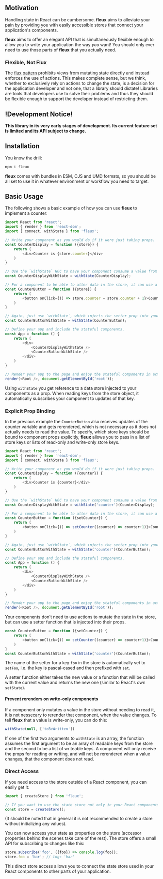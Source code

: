 ## Motivation

Handling state in React can be cumbersome. **fleux** aims to alleviate your pain by providing you with easily accessible stores that connect your application's components.

**fleux** aims to offer an elegant API that is simultaneously flexible enough to allow you to write your application the way *you* want! You should only ever need to use those parts of **fleux** that you actually need.

### Flexible, Not Flux

The [flux pattern](http://facebook.github.io/flux/) prohibits views from mutating state directly and instead enforces the use of actions. This makes complete sense, but we think, whether to exclusively rely on actions to change the state, is a decision for the application developer and not one, that a library should dictate! Libraries are tools that developers use to solve their problems and thus they should be flexible enough to support the developer instead of restricting them.

## !Development Notice!

**This library in its very early stages of development. Its current feature set is limited and its API subject to change.**

## Installation

You know the drill:

```sh
npm i fleux
```

**fleux** comes with bundles in ESM, CJS and UMD formats, so you should be all set to use it in whatever environment or workflow you need to target.

## Basic Usage

The following shows a basic example of how you can use **fleux** to implement a counter:

```js
import React from 'react';
import { render } from 'react-dom';
import { connect, withState } from 'fleux';

// Write your component as you would do if it were just taking props.
const CounterDisplay = function ({store}) {
    return (
        <div>Counter is {store.counter}</div>
    )
}

// Use the `withState` HOC to have your component consume a value from the store.
const CounterDisplayWithState = withState(CounterDisplay);

// For a component to be able to alter data in the store, it can use a corresponding setter function.
const CounterButton = function ({store}) {
    return (
        <button onClick={() => store.counter = store.counter + 1}>Count</button>
    )
}

// Again, just use `withState`, which injects the setter prop into your component.
const CounterButtonWithState = withState(CounterButton);

// Define your app and include the stateful components.
const App = function () {
    return (
        <div>
            <CounterDisplayWithState />
            <CounterButtonWithState />
        </div>
    )
}

// Render your app to the page and enjoy the stateful components in action!
render(<Root />, document.getElementById('root'));
```

Using `withState` you get reference to a data store injected to your components as a prop. When reading keys from the store object, it automatically subscribes your component to updates of that key.

### Explicit Prop Binding

In the previous example the `CounterButton` also receives updates of the counter variable and gets rerendered, which is not necessary as it does not actually needs to read the value. To specify, which store keys should be bound to component props explicitly, **fleux** allows you to pass in a list of store keys or lists of read-only and write-only store keys.

```js
import React from 'react';
import { render } from 'react-dom';
import { connect, withState } from 'fleux';

// Write your component as you would do if it were just taking props.
const CounterDisplay = function ({counter}) {
    return (
        <div>Counter is {counter}</div>
    )
}

// Use the `withState` HOC to have your component consume a value from the store.
const CounterDisplayWithState = withState('counter')(CounterDisplay);

// For a component to be able to alter data in the store, it can use a corresponding setter function.
const CounterButton = function ({setCounter}) {
    return (
        <button onClick={() => setCounter((counter) => counter+1)}>Count</button>
    )
}

// Again, just use `withState`, which injects the setter prop into your component.
const CounterButtonWithState = withState('counter')(CounterButton);

// Define your app and include the stateful components.
const App = function () {
    return (
        <div>
            <CounterDisplayWithState />
            <CounterButtonWithState />
        </div>
    )
}

// Render your app to the page and enjoy the stateful components in action!
render(<Root />, document.getElementById('root'));
```

Your components don't need to use actions to mutate the state in the store, but can use a setter function that is injected into their props.

```js
const CounterButton = function ({setCounter}) {
    return (
        <button onClick={() => setCounter((counter) => counter+1)}>Count</button>
    )
}
const CounterButtonWithState = withState('counter')(CounterButton);
```

The name of the setter for a key `foo` in the store is automatically set to `setFoo`, i.e. the key is pascal-cased and then prefixed with `set`.

A setter function either takes the new value or a function that will be called with the current value and returns the new one (similar to React's own `setState`).

#### Prevent rerenders on write-only components

If a component only mutates a value in the store without needing to read it, it is not nessecary to rerender that component, when the value changes. To tell **fleux** that a value is write-only, you can do this:

```js
withState(null, ['toBeWritten'])
```

If one of the first two arguments to `withState` is an array, the function assumes the first argument to be an array of readable keys from the store and the second to be a list of writeable keys. A component will only receive the props for reading or writing, and will not be rerendered when a value changes, that the component does not read.

### Direct Access

If you need access to the store outside of a React component, you can easily get it:

```js
import { createStore } from 'fleux';

// If you want to use the state store not only in your React components, create it like this.
const store = createStore();
```

(It should be noted that in general it is not recommended to create a store without initializing any values).

You can now access your state as properties on the store (accessor properties behind the scenes take care of the rest). The store offers a small API for subscribing to changes like this:

```js
store.subscribe('foo', ({foo}) => console.log(foo));
store.foo = 'bar'; // logs 'bar'
```

This direct store access allows you to connect the state store used in your React components to other parts of your application.


